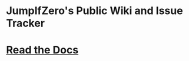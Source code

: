 # JumpIfZero's Public Wiki and Issue Tracker

# [Read the Docs](https://jumpifzero.github.io/public-wiki-and-bugs/)

<!-- Lazy link to GH actions:
https://github.com/JumpIfZero/public-wiki-and-bugs/actions
-->
